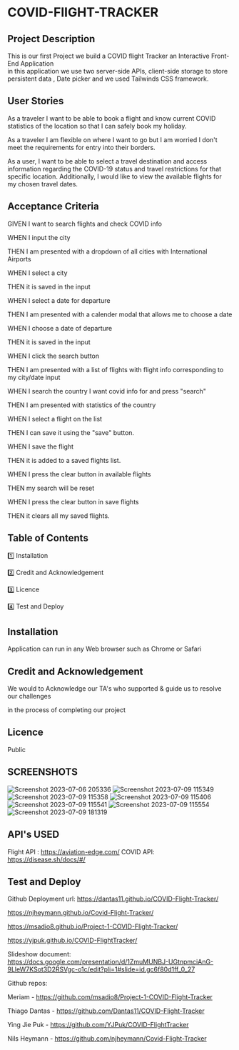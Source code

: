 # COVID-FlIGHT-TRACKER

## Project Description

This is our first Project we build a COVID flight Tracker an Interactive Front-End Application  
in this application we use two server-side APIs, client-side storage to store persistent data , Date picker and we used Tailwinds CSS framework.

## User Stories

As a traveler I want to be able to book a flight and know current COVID statistics of the location so that I can safely book my holiday.

As a traveler I am flexible on where I want to go but I am worried I don't meet the requirements for entry into their borders.

As a user, I want to be able to select a travel destination and access information regarding the COVID-19 status and travel restrictions for that specific location. Additionally, I would like to view the available flights for my chosen travel dates.

## Acceptance Criteria

GIVEN I want to search flights and check COVID info

WHEN I input the city

THEN I am presented with a dropdown of all cities with International Airports

WHEN I select a city

THEN it is saved in the input

WHEN I select a date for departure

THEN I am presented with a calender modal that allows me to choose a date

WHEN I choose a date of departure

THEN it is saved in the input

WHEN I click the search button

THEN I am presented with a list of flights with flight info corresponding to my city/date input

WHEN I search the country I want covid info for and press "search"

THEN I am presented with statistics of the country

WHEN I select a flight on the list

THEN I can save it using the "save" button.

WHEN I save the flight

THEN it is added to a saved flights list.

WHEN I press the clear button in available flights

THEN my search will be reset

WHEN I press the clear button in save flights

THEN it clears all my saved flights.

## Table of Contents

1️⃣ Installation

2️⃣ Credit and Acknowledgement

3️⃣ Licence

4️⃣ Test and Deploy

## Installation

Application can run in any Web browser such as Chrome or Safari

## Credit and Acknowledgement

We would to Acknowledge our TA's who supported & guide us to resolve our challenges

in the process of completing our project

## Licence

Public

## SCREENSHOTS

![Screenshot 2023-07-06 205336](https://github.com/Dantas11/COVID-Flight-Tracker/assets/125000756/f081577a-1bb1-439f-beb3-58fbcda86234)
![Screenshot 2023-07-09 115349](https://github.com/Dantas11/COVID-Flight-Tracker/assets/125000756/5924a06d-0d19-43a2-b061-54d73e2ba14e)
![Screenshot 2023-07-09 115358](https://github.com/Dantas11/COVID-Flight-Tracker/assets/125000756/25461ca7-a923-4803-b8d1-47e2e55a65c0)
![Screenshot 2023-07-09 115406](https://github.com/Dantas11/COVID-Flight-Tracker/assets/125000756/ee1c9439-c62f-43e6-b6d2-d6231af110ed)
![Screenshot 2023-07-09 115541](https://github.com/Dantas11/COVID-Flight-Tracker/assets/125000756/453d6386-8cd2-4b14-87dd-59705e0cca9b)
![Screenshot 2023-07-09 115554](https://github.com/Dantas11/COVID-Flight-Tracker/assets/125000756/6c2294c3-fdca-45f0-89d7-dc952f4bc49a)
![Screenshot 2023-07-09 181319](https://github.com/Dantas11/COVID-Flight-Tracker/assets/125000756/de666324-db47-4423-b49f-ec08f9017497)

## API's USED
Flight API : https://aviation-edge.com/
COVID API: https://disease.sh/docs/#/

## Test and Deploy

Github Deployment url: 
https://dantas11.github.io/COVID-Flight-Tracker/   

https://njheymann.github.io/Covid-Flight-Tracker/  

https://msadio8.github.io/Project-1-COVID-Flight-Tracker/  

https://yjpuk.github.io/COVID-FlightTracker/

Slideshow document: https://docs.google.com/presentation/d/1ZmuMUNBJ-UGtnpmciAnG-9LleW7KSot3D2RSVgc-o1c/edit?pli=1#slide=id.gc6f80d1ff_0_27  

Github repos:  

Meriam - https://github.com/msadio8/Project-1-COVID-Flight-Tracker  

Thiago Dantas - https://github.com/Dantas11/COVID-Flight-Tracker   

Ying Jie Puk - https://github.com/YJPuk/COVID-FlightTracker

Nils Heymann - https://github.com/njheymann/Covid-Flight-Tracker  


